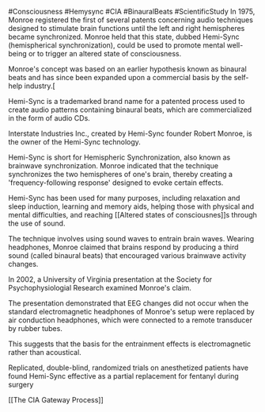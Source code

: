 #Consciousness  #Hemysync #CIA #BinauralBeats #ScientificStudy 
In 1975, Monroe registered the first of several patents  concerning audio techniques designed to stimulate brain functions until the left and right hemispheres became synchronized. Monroe held that this state, dubbed Hemi-Sync (hemispherical synchronization), could be used to promote mental well-being or to trigger an altered state of consciousness. 

Monroe's concept was based on an earlier hypothesis known as binaural beats and has since been expanded upon a commercial basis by the self-help industry.[

Hemi-Sync is a trademarked brand name for a patented process used to create audio patterns containing binaural beats, which are commercialized in the form of audio CDs. 

Interstate Industries Inc., created by Hemi-Sync founder Robert Monroe, is the owner of the Hemi-Sync technology.

Hemi-Sync is short for Hemispheric Synchronization, also known as brainwave synchronization. Monroe indicated that the technique synchronizes the two hemispheres of one's brain, thereby creating a 'frequency-following response' designed to evoke certain effects. 

Hemi-Sync has been used for many purposes, including relaxation and sleep induction, learning and memory aids, helping those with physical and mental difficulties, and reaching [[Altered states of consciousnes]]s through the use of sound.

The technique involves using sound waves to entrain brain waves. Wearing headphones, Monroe claimed that brains respond by producing a third sound (called binaural beats) that encouraged various brainwave activity changes. 

In 2002, a University of Virginia presentation at the Society for Psychophysiologial Research examined Monroe's claim. 

The presentation demonstrated that EEG changes did not occur when the standard electromagnetic headphones of Monroe's setup were replaced by air conduction headphones, which were connected to a remote transducer by rubber tubes. 

This suggests that the basis for the entrainment effects is electromagnetic rather than acoustical.

Replicated, double-blind, randomized trials on anesthetized patients have found Hemi-Sync effective as a partial replacement for fentanyl during surgery

[[The CIA Gateway Process]]